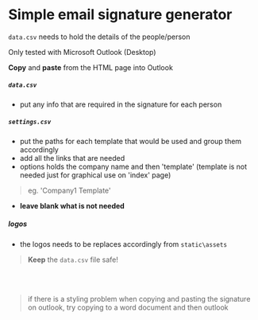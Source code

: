 # Simple email signature generator

`data.csv` needs to hold the details of the people/person

Only tested with Microsoft Outlook (Desktop) 

<b>Copy</b> and <b>paste</b> from the HTML page into Outlook

##### `data.csv`
 - put any info that are required in the signature for each person

##### `settings.csv`
 - put the paths for each template that would be used and group them accordingly
 - add all the links that are needed
 - options holds the company name and then 'template' (template is not needed just for graphical use on 'index' page)
  > eg. 'Company1 Template'
 - <b>leave blank what is not needed</b>

##### logos
 - the logos needs to be replaces accordingly from `static\assets`


> <b>Keep</b> the `data.csv` file safe!


<br><br>
>if there is a styling problem when copying and pasting the signature on outlook, try copying to a word document and then outlook
